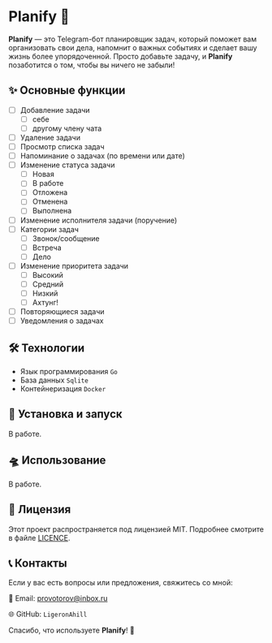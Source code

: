 # Planify 🤖

**Planify** — это Telegram-бот планировщик задач, который поможет вам организовать свои дела, напомнит о важных событиях и сделает вашу жизнь более упорядоченной. Просто добавьте задачу, и **Planify** позаботится о том, чтобы вы ничего не забыли!

## ✨ Основные функции

- [ ] Добавление задачи
  - [ ] себе
  - [ ] другому члену чата
- [ ] Удаление задачи
- [ ] Просмотр списка задач
- [ ] Напоминание о задачах (по времени или дате)
- [ ] Изменение статуса задачи
  - [ ] Новая
  - [ ] В работе
  - [ ] Отложена
  - [ ] Отменена
  - [ ] Выполнена
- [ ] Изменение исполнителя задачи (поручение)
- [ ] Категории задач
  - [ ] Звонок/сообщение
  - [ ] Встреча
  - [ ] Дело
- [ ] Изменение приоритета задачи
  - [ ] Высокий
  - [ ] Средний
  - [ ] Низкий
  - [ ] Ахтунг!
- [ ] Повторяющиеся задачи
- [ ] Уведомления о задачах

## 🛠️ Технологии

- Язык программирования `Go`
- База данных `Sqlite`
- Контейнеризация `Docker`

## 🚀 Установка и запуск

В работе.

## 🛸 Использование

В работе.

## 📜 Лицензия

Этот проект распространяется под лицензией MIT. Подробнее смотрите в файле [LICENCE](LICENSE).

## 📞 Контакты

Если у вас есть вопросы или предложения, свяжитесь со мной:

📧 Email: <provotorov@inbox.ru>

🌐 GitHub: `LigeronAhill`

Спасибо, что используете **Planify**! 🚀
